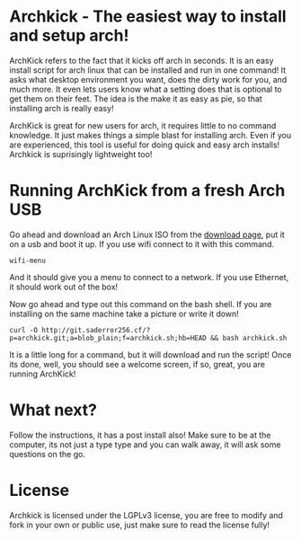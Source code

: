 # Archkick - The easiest way to install and setup arch!
ArchKick refers to the fact that it kicks off arch in seconds. It is an easy install script for arch linux that can be installed and run in one command! It asks what desktop environment you want, does the dirty work for you, and much more. It even lets users know what a setting does that is optional to get them on their feet. The idea is the make it as easy as pie, so that installing arch is really easy!

ArchKick is great for new users for arch, it requires little to no command knowledge. It just makes things a simple blast for installing arch. Even if you are experienced, this tool is useful for doing quick and easy arch installs! Archkick is suprisingly lightweight too!

# Running ArchKick from a fresh Arch USB
Go ahead and download an Arch Linux ISO from the [download page](https://www.archlinux.org/download/), put it on a usb and boot it up. If you use wifi connect to it with this command.

    wifi-menu

And it should give you a menu to connect to a network. If you use Ethernet, it should work out of the box!

Now go ahead and type out this command on the bash shell. If you are installing on the same machine take a picture or write it down!

    curl -O http://git.saderror256.cf/?p=archkick.git;a=blob_plain;f=archkick.sh;hb=HEAD && bash archkick.sh

It is a little long for a command, but it will download and run the script! Once its done, well, you should see a welcome screen, if so, great, you are running ArchKick!

# What next?
Follow the instructions, it has a post install also! Make sure to be at the computer, its not just a type type and you can walk away, it will ask some questions on the go.

# License
Archkick is licensed under the LGPLv3 license, you are free to modify and fork in your own or public use, just make sure to read the license fully!
